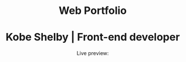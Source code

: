<h1 align="center"> Web Portfolio </h1>
<h1 align="center"> Kobe Shelby | Front-end developer</h1>
<p align="center"> Live preview: </p>


